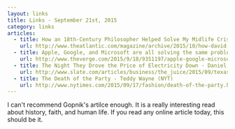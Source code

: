 ```yaml
---
layout: links
title: Links - September 21st, 2015
category: links
articles:
  - title: How an 18th-Century Philosopher Helped Solve My Midlife Crisis - Alison Gopnik (The Atlan)
    url: http://www.theatlantic.com/magazine/archive/2015/10/how-david-hume-helped-me-solve-my-midlife-crisis/403195/
  - title: Apple, Google, and Microsoft are all solving the same problems - Vlad Savov (The Verge)
    url: http://www.theverge.com/2015/9/18/9351197/apple-google-microsoft-tech-innovation-uniformity
  - title: The Night They Drove the Price of Electricity Down - Daniel Gross (Slate)
    url: http://www.slate.com/articles/business/the_juice/2015/09/texas_electricity_goes_negative_wind_power_was_so_plentiful_one_night_that.html
  - title: The Death of the Party - Teddy Wayne (NYT)
    url: http://www.nytimes.com/2015/09/17/fashion/death-of-the-party.html
---
```

I can't recommend Gopnik's artilce enough. It is a really interesting read about history, faith, and human life. If you read any online article today, this should be it.